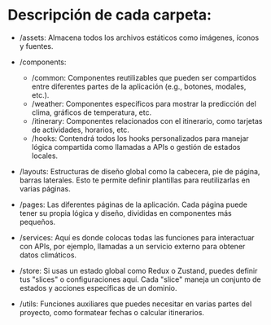 # Descripción de cada carpeta:
- /assets: Almacena todos los archivos estáticos como imágenes, íconos y fuentes.

- /components:

  - /common: Componentes reutilizables que pueden ser compartidos entre diferentes partes de la aplicación (e.g., botones, modales, etc.).
  - /weather: Componentes específicos para mostrar la predicción del clima, gráficos de temperatura, etc.
  - /itinerary: Componentes relacionados con el itinerario, como tarjetas de actividades, horarios, etc.
  - /hooks: Contendrá todos los hooks personalizados para manejar lógica compartida como llamadas a APIs o gestión de estados locales.

- /layouts: Estructuras de diseño global como la cabecera, pie de página, barras laterales. Esto te permite definir plantillas para reutilizarlas en varias páginas.

- /pages: Las diferentes páginas de la aplicación. Cada página puede tener su propia lógica y diseño, divididas en componentes más pequeños.

- /services: Aquí es donde colocas todas las funciones para interactuar con APIs, por ejemplo, llamadas a un servicio externo para obtener datos climáticos.

- /store: Si usas un estado global como Redux o Zustand, puedes definir tus "slices" o configuraciones aquí. Cada "slice" maneja un conjunto de estados y acciones específicas de un dominio.

- /utils: Funciones auxiliares que puedes necesitar en varias partes del proyecto, como formatear fechas o calcular itinerarios.
